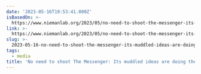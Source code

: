 ```yaml
---
date: '2023-05-16T19:53:41.000Z'
isBasedOn: >-
  https://www.niemanlab.org/2023/05/no-need-to-shoot-the-messenger-its-muddled-ideas-are-doing-the-job/
link: >-
  https://www.niemanlab.org/2023/05/no-need-to-shoot-the-messenger-its-muddled-ideas-are-doing-the-job/
slug: >-
  2023-05-16-no-need-to-shoot-the-messenger-its-muddled-ideas-are-doing-the-job-or-niema
tags:
  - media
title: 'No need to shoot The Messenger: Its muddled ideas are doing the job | Niema'
---
```


